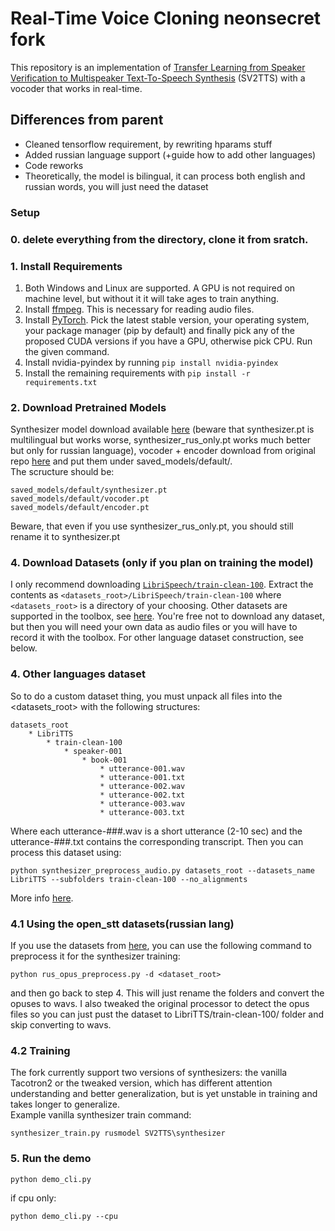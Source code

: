 # Real-Time Voice Cloning neonsecret fork
This repository is an implementation of [Transfer Learning from Speaker Verification to
Multispeaker Text-To-Speech Synthesis](https://arxiv.org/pdf/1806.04558.pdf) (SV2TTS) with a vocoder that works in real-time. 
## Differences from parent
* Cleaned tensorflow requirement, by rewriting hparams stuff
* Added russian language support (+guide how to add other languages)
* Code reworks 
* Theoretically, the model is bilingual, it can process both english and russian words, you will just need the dataset

### Setup
### 0. delete everything from the directory, clone it from sratch.

### 1. Install Requirements
1. Both Windows and Linux are supported. A GPU is not required on machine level, but without it it will take ages to train anything.
2. Install [ffmpeg](https://ffmpeg.org/download.html#get-packages). This is necessary for reading audio files.
3. Install [PyTorch](https://pytorch.org/get-started/locally/). Pick the latest stable version, your operating system, your package manager (pip by default) and finally pick any of the proposed CUDA versions if you have a GPU, otherwise pick CPU. Run the given command.
4. Install nvidia-pyindex by running `pip install nvidia-pyindex`
5. Install the remaining requirements with `pip install -r requirements.txt`

### 2. Download Pretrained Models
Synthesizer model download available [here](https://drive.google.com/drive/folders/1OP2xez8aFOfNMXcbBYhM4kpvxiuRn6z4?usp=sharing) (beware that synthesizer.pt is multilingual but works worse, synthesizer_rus_only.pt works much better but only for russian language), vocoder + encoder download from original repo [here](https://github.com/CorentinJ/Real-Time-Voice-Cloning/wiki/Pretrained-models) and put them under saved_models/default/.<br/>
The scructure should be:<br/>
```
saved_models/default/synthesizer.pt
saved_models/default/vocoder.pt
saved_models/default/encoder.pt
```
Beware, that even if you use synthesizer_rus_only.pt, you should still rename it to synthesizer.pt
### 4. Download Datasets (only if you plan on training the model)
I only recommend downloading [`LibriSpeech/train-clean-100`](https://www.openslr.org/resources/12/train-clean-100.tar.gz). Extract the contents as `<datasets_root>/LibriSpeech/train-clean-100` where `<datasets_root>` is a directory of your choosing. Other datasets are supported in the toolbox, see [here](https://github.com/CorentinJ/Real-Time-Voice-Cloning/wiki/Training#datasets). You're free not to download any dataset, but then you will need your own data as audio files or you will have to record it with the toolbox. For other language dataset construction, see below.
### 4. Other languages dataset
So to do a custom dataset thing, you must unpack all files into the <datasets_root> with the following structures:
```
datasets_root
    * LibriTTS
        * train-clean-100
            * speaker-001
                * book-001
                    * utterance-001.wav
                    * utterance-001.txt
                    * utterance-002.wav
                    * utterance-002.txt
                    * utterance-003.wav
                    * utterance-003.txt
```
Where each utterance-###.wav is a short utterance (2-10 sec) and the utterance-###.txt contains the corresponding transcript. 
Then you can process this dataset using:
```
python synthesizer_preprocess_audio.py datasets_root --datasets_name LibriTTS --subfolders train-clean-100 --no_alignments
```
More info [here](https://github.com/CorentinJ/Real-Time-Voice-Cloning/issues/437#issuecomment-666099538).
### 4.1 Using the open_stt datasets(russian lang)
If you use the datasets from [here](https://github.com/snakers4/open_stt), you can use the following command to preprocess it for the synthesizer training:
```
python rus_opus_preprocess.py -d <dataset_root>
```
and then go back to step 4.
This will just rename the folders and convert the opuses to wavs.
I also tweaked the original processor to detect the opus files so you can just pust the dataset to
LibriTTS/train-clean-100/
folder and skip converting to wavs.
### 4.2 Training
The fork currently support two versions of synthesizers: the vanilla Tacotron2 or the tweaked version, which has different attention understanding and better generalization, but is yet unstable in training and takes longer to generalize.
</br>Example vanilla synthesizer train command:
```
synthesizer_train.py rusmodel SV2TTS\synthesizer
```
### 5. Run the demo
```
python demo_cli.py 
```
if cpu only:
```
python demo_cli.py --cpu
```
